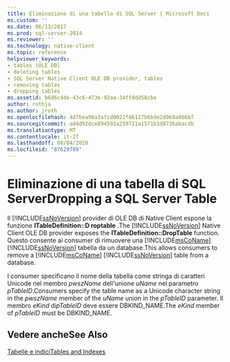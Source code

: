 ```yaml
---
title: Eliminazione di una tabella di SQL Server | Microsoft Docs
ms.custom: ''
ms.date: 06/13/2017
ms.prod: sql-server-2014
ms.reviewer: ''
ms.technology: native-client
ms.topic: reference
helpviewer_keywords:
- tables [OLE DB]
- deleting tables
- SQL Server Native Client OLE DB provider, tables
- removing tables
- dropping tables
ms.assetid: b6d6c4de-43c6-473e-92aa-34ffddd58cbe
author: rothja
ms.author: jroth
ms.openlocfilehash: 4d7bea98a3afcd0022f66117b6bde2d968a866b7
ms.sourcegitcommit: ad4d92dce894592a259721a1571b1d8736abacdb
ms.translationtype: MT
ms.contentlocale: it-IT
ms.lasthandoff: 08/04/2020
ms.locfileid: "87629789"
---
```

# <a name="dropping-a-sql-server-table"></a><span data-ttu-id="f3dbf-102">Eliminazione di una tabella di SQL Server</span><span class="sxs-lookup"><span data-stu-id="f3dbf-102">Dropping a SQL Server Table</span></span>
  <span data-ttu-id="f3dbf-103">Il [!INCLUDE[ssNoVersion](../../includes/ssnoversion-md.md)] provider di OLE DB di Native Client espone la funzione **ITableDefinition::D roptable** .</span><span class="sxs-lookup"><span data-stu-id="f3dbf-103">The [!INCLUDE[ssNoVersion](../../includes/ssnoversion-md.md)] Native Client OLE DB provider exposes the **ITableDefinition::DropTable** function.</span></span> <span data-ttu-id="f3dbf-104">Questo consente ai consumer di rimuovere una [!INCLUDE[msCoName](../../includes/msconame-md.md)] [!INCLUDE[ssNoVersion](../../includes/ssnoversion-md.md)] tabella da un database.</span><span class="sxs-lookup"><span data-stu-id="f3dbf-104">This allows consumers to remove a [!INCLUDE[msCoName](../../includes/msconame-md.md)] [!INCLUDE[ssNoVersion](../../includes/ssnoversion-md.md)] table from a database.</span></span>  
  
 <span data-ttu-id="f3dbf-105">I consumer specificano il nome della tabella come stringa di caratteri Unicode nel membro *pwszName* dell'unione *uName* nel parametro *pTableID*.</span><span class="sxs-lookup"><span data-stu-id="f3dbf-105">Consumers specify the table name as a Unicode character string in the *pwszName* member of the *uName* union in the *pTableID* parameter.</span></span> <span data-ttu-id="f3dbf-106">Il membro *eKind* di*pTableID* deve essere DBKIND_NAME.</span><span class="sxs-lookup"><span data-stu-id="f3dbf-106">The *eKind* member of *pTableID* must be DBKIND_NAME.</span></span>  
  
## <a name="see-also"></a><span data-ttu-id="f3dbf-107">Vedere anche</span><span class="sxs-lookup"><span data-stu-id="f3dbf-107">See Also</span></span>  
 [<span data-ttu-id="f3dbf-108">Tabelle e indici</span><span class="sxs-lookup"><span data-stu-id="f3dbf-108">Tables and Indexes</span></span>](tables-and-indexes.md)  
  
  
